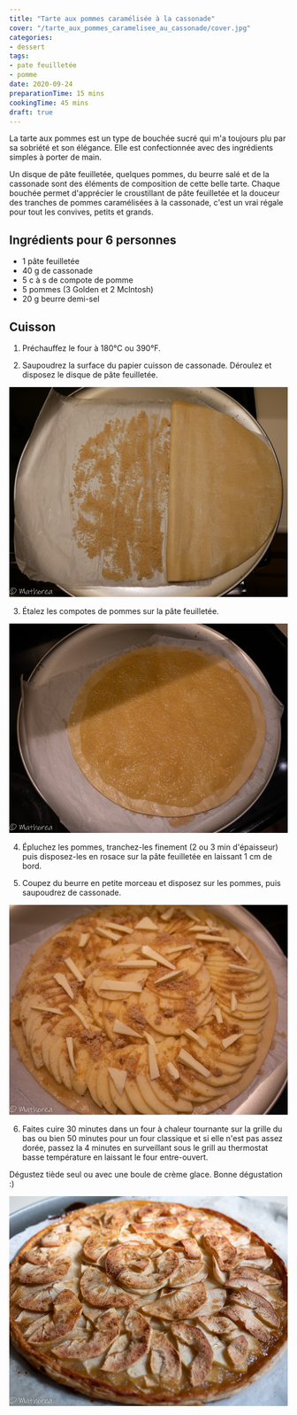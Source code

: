 ```yaml
---
title: "Tarte aux pommes caramélisée à la cassonade"
cover: "/tarte_aux_pommes_caramelisee_au_cassonade/cover.jpg"
categories:
- dessert
tags:
- pate feuilletée
- pomme
date: 2020-09-24
preparationTime: 15 mins
cookingTime: 45 mins
draft: true
---
```


La tarte aux pommes est un type de bouchée sucré qui m'a toujours plu par sa sobriété et son élégance. Elle est confectionnée avec des ingrédients simples à porter de main.  
<!--more--> 
Un disque de pâte feuilletée, quelques pommes, du beurre salé et de la cassonade sont des éléments de composition de cette belle tarte. Chaque bouchée permet d'apprécier le croustillant de pâte feuilletée et la douceur des tranches de pommes caramélisées à la cassonade, c'est un vrai régale pour tout les convives, petits et grands.

## Ingrédients pour 6 personnes

- 1 pâte feuilletée
- 40 g de cassonade
- 5 c à s de compote de pomme
- 5 pommes (3 Golden et 2 Mclntosh)
- 20 g beurre demi-sel
 
## Cuisson

1. Préchauffez le four à 180°C ou 390°F.

2. Saupoudrez la surface du papier cuisson de cassonade. Déroulez et disposez le disque de pâte feuilletée.

![decoupe](01.jpg)

3. Étalez les compotes de pommes sur la pâte feuilletée. 

![decoupe](02.jpg)

4. Épluchez les pommes, tranchez-les finement (2 ou 3 min d'épaisseur) puis disposez-les en rosace sur la pâte feuilletée en laissant 1 cm de bord.

5. Coupez du beurre en petite morceau et disposez sur les pommes, puis saupoudrez de cassonade.

![decoupe](03.jpg)

6. Faites cuire 30 minutes dans un four à chaleur tournante sur la grille du bas ou bien 50 minutes pour un four classique et si elle n'est pas assez dorée, passez la 4 minutes en surveillant sous le grill au thermostat basse température en laissant le four entre-ouvert.
 
Dégustez tiède seul ou avec une boule de crème glace. Bonne dégustation :)

![resultat](cover.jpg) 